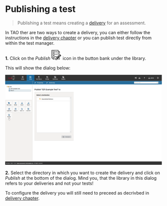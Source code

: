 # Publishing a test

>Publishing a test means creating a [delivery](../appendix/glossary.md#delivery) for an assessment.

In TAO ther are two ways to create a delivery, you can either follow the instructions in the [delivery chapter](../deliveries/create-a-new-delivery.md) or you can publish test directly from within the test manager.

**1.**  Click on the *Publish* ![Publish](../resources/_icons/delivery.png) icon in the button bank under the library.

This will show the dialog below:

![Publishing a test](../resources/backend/tests/publish-test.png)

**2.**  Select the directory in which you want to create the delivery and click on *Publish* at the bottom of the dialog. Mind you, that the library in this dialog refers to your deliveries and not your tests!

To configure the delivery you will still need to preceed as decrivbed in [delivery chapter](../deliveries/create-a-new-delivery.md).